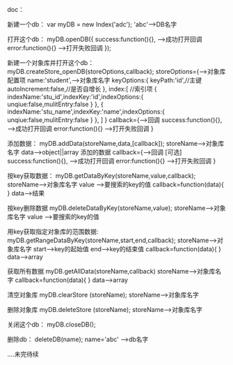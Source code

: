 <!-- 自行脑补英文翻译 -->
doc：

新建一个db： 
var myDB = new Index('adc'); 
'abc'-->DB名字

打开这个db： 
myDB.openDB({
	success:function(){},  -->成功打开回调
	error:function(){}		-->打开失败回调
});

新建一个对象库并打开这个db：
myDB.createStore_openDB(storeOptions,callback);
storeOptions={-->对象库配置项
	name:'student',-->对象库名字
	keyOptions:{
		keyPath:'id',//主键
		autoIncrement:false,//是否自增长
	},
	index:[  //索引项
		{ indexName:'stu_id',indexKey:'id',indexOptions:{ unqiue:false,mulitEntry:false } },
		{ indexName:'stu_name',indexKey:'name',indexOptions:{ unqiue:false,mulitEntry:false } },
	]
}
callback={-->回调
	success:function(){},  -->成功打开回调
	error:function(){}		-->打开失败回调
}

添加数据：
myDB.addData(storeName,data,[callback]);
storeName-->对象库名字
data-->object||array 添加的数据
callback={-->回调 [可选]
	success:function(){},  -->成功打开回调
	error:function(){}		-->打开失败回调
}

按key获取数据：
myDB.getDataByKey(storeName,value,callback);
storeName-->对象库名字
value -->要搜索的key的值
callback=function(data){ } data-->结果

按key删除数据
myDB.deleteDataByKey(storeName,value);
storeName-->对象库名字
value -->要搜索的key的值

用key获取指定对象库的范围数据:
myDB.getRangeDataByKey(storeName,start,end,callback);
storeName-->对象库名字
start-->key的起始值
end-->key的结束值
callback=function(data){ }  data-->array

获取所有数据
myDB.getAllData(storeName,callback)
storeName-->对象库名字
callback=function(data){ }  data-->array

清空对象库
myDB.clearStore (storeName); storeName-->对象库名字

删除对象库
myDB.deleteStore (storeName); storeName-->对象库名字

关闭这个db：
myDB.closeDB();

删除db：
deleteDB(name); name='abc' -->db名字

....未完待续